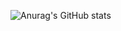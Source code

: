 ![Anurag's GitHub stats](https://github-readme-stats.vercel.app/api?username=mbfczzz)
<!--START_SECTION:waka-->
<!--END_SECTION:waka-->
